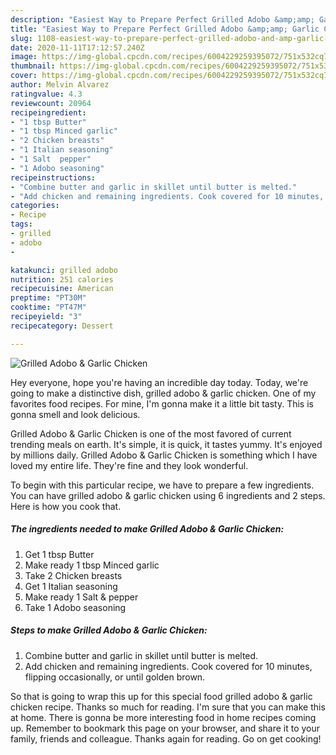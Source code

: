 ```yaml
---
description: "Easiest Way to Prepare Perfect Grilled Adobo &amp;amp; Garlic Chicken"
title: "Easiest Way to Prepare Perfect Grilled Adobo &amp;amp; Garlic Chicken"
slug: 1108-easiest-way-to-prepare-perfect-grilled-adobo-and-amp-garlic-chicken
date: 2020-11-11T17:12:57.240Z
image: https://img-global.cpcdn.com/recipes/6004229259395072/751x532cq70/grilled-adobo-garlic-chicken-recipe-main-photo.jpg
thumbnail: https://img-global.cpcdn.com/recipes/6004229259395072/751x532cq70/grilled-adobo-garlic-chicken-recipe-main-photo.jpg
cover: https://img-global.cpcdn.com/recipes/6004229259395072/751x532cq70/grilled-adobo-garlic-chicken-recipe-main-photo.jpg
author: Melvin Alvarez
ratingvalue: 4.3
reviewcount: 20964
recipeingredient:
- "1 tbsp Butter"
- "1 tbsp Minced garlic"
- "2 Chicken breasts"
- "1 Italian seasoning"
- "1 Salt  pepper"
- "1 Adobo seasoning"
recipeinstructions:
- "Combine butter and garlic in skillet until butter is melted."
- "Add chicken and remaining ingredients. Cook covered for 10 minutes, flipping occasionally, or until golden brown."
categories:
- Recipe
tags:
- grilled
- adobo
- 

katakunci: grilled adobo  
nutrition: 251 calories
recipecuisine: American
preptime: "PT30M"
cooktime: "PT47M"
recipeyield: "3"
recipecategory: Dessert

---
```



![Grilled Adobo &amp; Garlic Chicken](https://img-global.cpcdn.com/recipes/6004229259395072/751x532cq70/grilled-adobo-garlic-chicken-recipe-main-photo.jpg)

Hey everyone, hope you're having an incredible day today. Today, we're going to make a distinctive dish, grilled adobo &amp; garlic chicken. One of my favorites food recipes. For mine, I'm gonna make it a little bit tasty. This is gonna smell and look delicious.

Grilled Adobo &amp; Garlic Chicken is one of the most favored of current trending meals on earth. It's simple, it is quick, it tastes yummy. It's enjoyed by millions daily. Grilled Adobo &amp; Garlic Chicken is something which I have loved my entire life. They're fine and they look wonderful.




To begin with this particular recipe, we have to prepare a few ingredients. You can have grilled adobo &amp; garlic chicken using 6 ingredients and 2 steps. Here is how you cook that.

<!--inarticleads1-->

##### The ingredients needed to make Grilled Adobo &amp; Garlic Chicken:

1. Get 1 tbsp Butter
1. Make ready 1 tbsp Minced garlic
1. Take 2 Chicken breasts
1. Get 1 Italian seasoning
1. Make ready 1 Salt &amp; pepper
1. Take 1 Adobo seasoning




<!--inarticleads2-->

##### Steps to make Grilled Adobo &amp; Garlic Chicken:

1. Combine butter and garlic in skillet until butter is melted.
1. Add chicken and remaining ingredients. Cook covered for 10 minutes, flipping occasionally, or until golden brown.




So that is going to wrap this up for this special food grilled adobo &amp; garlic chicken recipe. Thanks so much for reading. I'm sure that you can make this at home. There is gonna be more interesting food in home recipes coming up. Remember to bookmark this page on your browser, and share it to your family, friends and colleague. Thanks again for reading. Go on get cooking!
